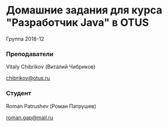 ﻿# Домашние задания для курса "Разработчик Java" в OTUS

Группа 2018-12

### Преподаватели
Vitaly Chibrikov (Виталий Чибриков)

chibrikov@otus.ru

### Студент
Roman Patrushev (Роман Патрушев)

roman.gap@mail.ru



